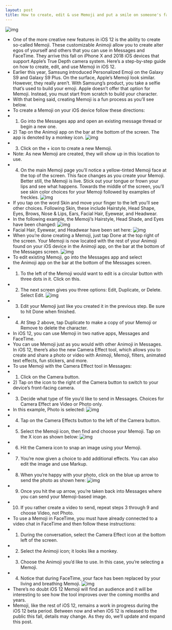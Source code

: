 ```yaml
---
layout: post
title: How to create, edit & use Memoji and put a smile on someone's face
---
```

![img](http://media.idownloadblog.com/wp-content/uploads/2018/06/memoji-ios-12.jpg)
* One of the more creative new features in iOS 12 is the ability to create so-called Memoji. These customizable Animoji allow you to create alter egos of yourself and others that you can use in Messages and FaceTime. They arrive this fall on iPhone X and 2018 iOS devices that support Apple’s True Depth camera system. Here’s a step-by-step guide on how to create, edit, and use Memoji in iOS 12. 
* Earlier this year, Samsung introduced Personalized Emoji on the Galaxy S9 and Galaxy S9 Plus. On the surface, Apple’s Memoji look similar. However, they really aren’t. With Samsung’s product, you take a selfie that’s used to build your emoji. Apple doesn’t offer that option for Memoji. Instead, you must start from scratch to build your character.
* With that being said, creating Memoji is a fun process as you’ll see below.
* To create a Memoji on your iOS device follow these directions:
* 1) Go into the Messages app and open an existing message thread or begin a new one.
* 2) Tap on the Animoji app on the bar at the bottom of the screen. The app is denoted by a monkey icon.
![img](http://media.idownloadblog.com/wp-content/uploads/2018/06/create-memoji.jpeg)
* 3) Click on the + icon to create a new Memoji.
* Note: As new Memoji are created, they will show up in this location to use.
* 4) On the main Memoji page you’ll notice a yellow-tinted Memoji face at the top of the screen. This face changes as you create your Memoji. Better still, the Memoji is live. Stick out your tongue or frown your lips and see what happens. Towards the middle of the screen, you’ll see skin color choices for your Memoji followed by examples of freckles.
![img](http://media.idownloadblog.com/wp-content/uploads/2018/06/memoji-introduction.jpeg)
* If you tap on the word Skin and move your finger to the left you’ll see other choices. Following Skin, these include Hairstyle, Head Shape, Eyes, Brows, Nose & Lips, Ears, Facial Hair, Eyewear, and Headwear.
* In the following example, the Memoji’s Hairstyle, Head Shade, and Eyes have been changed:
![img](http://media.idownloadblog.com/wp-content/uploads/2018/06/memoji-creation.jpeg)
* Facial Hair, Eyewear, and Headwear have been set here:
![img](http://media.idownloadblog.com/wp-content/uploads/2018/06/memoji-creation-2.jpeg)
* When you’re done creating a Memoji, just tap Done at the top right of the screen. Your Memoji is now located with the rest of your Animoji found on your iOS device in the Animoji app, on the bar at the bottom of the Messages screen.
![img](http://media.idownloadblog.com/wp-content/uploads/2018/06/memoji-final.jpeg)
* To edit existing Memoji, go into the Messages app and select the Animoji app on the bar at the bottom of the Messages screen.
* 1) To the left of the Memoji would want to edit is a circular button with three dots in it. Click on this.
* 2) The next screen gives you three options: Edit, Duplicate, or Delete. Select Edit.
![img](http://media.idownloadblog.com/wp-content/uploads/2018/06/change-memoji-1.jpeg)
* 3) Edit your Memoji just like you created it in the previous step. Be sure to hit Done when finished.
* 4) At Step 2 above, tap Duplicate to make a copy of your Memoji or Remove to delete the character.
* In iOS 12, you can use Memoji in two native apps, Messages and FaceTime.
* You can use Memoji just as you would with other Animoji in Messages. In iOS 12, there’s also the new Camera Effect tool, which allows you to create and share a photo or video with Animoji, Memoji, filters, animated text effects, fun stickers, and more.
* To use Memoji with the Camera Effect tool in Messages:
* 1) Click on the Camera button.
* 2) Tap on the icon to the right of the Camera button to switch to your device’s front-facing camera.
* 3) Decide what type of file you’d like to send in Messages. Choices for Camera Effect are Video or Photo only.
* In this example, Photo is selected:
![img](http://media.idownloadblog.com/wp-content/uploads/2018/06/select-camera-effects.jpg)
* 4) Tap on the Camera Effects button to the left of the Camera button.
* 5) Select the Memoji icon, then find and choose your Memoji. Tap on the X icon as shown below:
![img](http://media.idownloadblog.com/wp-content/uploads/2018/06/choose.jpeg)
* 6) Hit the Camera icon to snap an image using your Memoji.
* 7) You’re now given a choice to add additional effects. You can also edit the image and use Markup.
* 8) When you’re happy with your photo, click on the blue up arrow to send the photo as shown here:
![img](http://media.idownloadblog.com/wp-content/uploads/2018/06/ready-to-send.jpeg)
* 9) Once you hit the up arrow, you’re taken back into Messages where you can send your Memoji-based image.
* 10) If you rather create a video to send, repeat steps 3 through 9 and choose Video, not Photo.
* To use a Memoji in FaceTime, you must have already connected to a video chat in FaceTime and then follow these instructions:
* 1) During the conversation, select the Camera Effect icon at the bottom left of the screen.
* 2) Select the Animoji icon; it looks like a monkey.
* 3) Choose the Animoji you’d like to use. In this case, you’re selecting a Memoji.
* 4) Notice that during FaceTime, your face has been replaced by your living and breathing Memoji.
![img](http://media.idownloadblog.com/wp-content/uploads/2018/06/memoji-its-alive.jpeg)
* There’s no doubt iOS 12 Memoji will find an audience and it will be interesting to see how the tool improves over the coming months and years.
* Memoji, like the rest of iOS 12, remains a work in progress during the iOS 12 beta period. Between now and when iOS 12 is released to the public this fall, details may change. As they do, we’ll update and expand this post.

